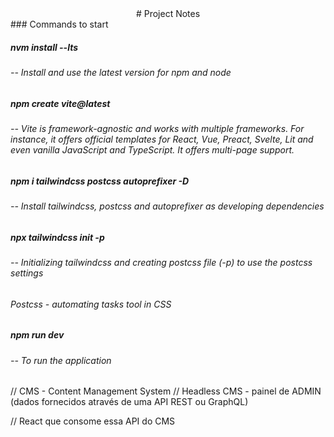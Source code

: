 <div align="center">
  # Project Notes
</div>

<div align="left">
    ### Commands to start
    <h5>nvm install --lts</h5>
    <h6> -- Install and use the latest version for npm and node</h6>
    <h5>npm create vite@latest</h5>
    <h6> -- Vite is framework-agnostic and works with multiple frameworks. For instance, it offers official templates for React, Vue, Preact, Svelte, Lit and even vanilla JavaScript and TypeScript. It offers multi-page support.</h6>
    <h5>npm i tailwindcss postcss autoprefixer -D</h5>
    <h6> -- Install tailwindcss, postcss and autoprefixer as developing dependencies</h6>
    <h5>npx tailwindcss init -p</h5>
    <h6> -- Initializing tailwindcss and creating postcss file (-p) to use the postcss settings</h6>
    <h6>    Postcss - automating tasks tool in CSS</h6>
    <h5>npm run dev</h5>
    <h6> -- To run the application</h6>
    
</div>

// CMS - Content Management System
// Headless CMS - painel de ADMIN (dados fornecidos através de uma API REST ou GraphQL)

// React que consome essa API do CMS
